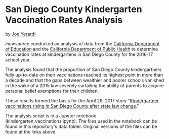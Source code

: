 # San Diego County Kindergarten Vaccination Rates Analysis
by [Joe Yerardi](https://twitter.com/JoeYerardi)

*inewsource* conducted an analysis of data from the [California Department of Education](http://www.cde.ca.gov/ds/sd/sd/filessp.asp) and the [California Department of Public Health](http://www.shotsforschool.org/k-12/reporting-data/) to determine vaccination rates at kindergartens in San Diego County for the 2016-17 school year.

The analysis found that the proportion of San Diego County kindergartners fully up-to-date on their vaccinations reached its highest point in more than a decade and that the gaps between wealthier and poorer schools vanished in the wake of a 2015 law severely curtailing the ability of parents to acquire personal belief exemptions for their children.

These results formed the basis for the April 28, 2017 story "[Kindergartner vaccinations rising in San Diego County after state law change](https://wp.me/p6tuYl-6kJ)."

The analysis script is in a Jupyter notebook (kindergarten_vaccinations.ipynb). The files used in the notebook can be found in  this repository's data folder. Original versions of the files can be found at the links above.
